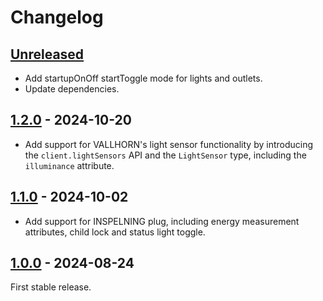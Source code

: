 # Changelog

## [Unreleased](https://github.com/lpgera/dirigera/compare/v1.2.0...HEAD)

- Add startupOnOff startToggle mode for lights and outlets.
- Update dependencies.

## [1.2.0](https://github.com/lpgera/dirigera/compare/v1.1.0...v1.2.0) - 2024-10-20

- Add support for VALLHORN's light sensor functionality by introducing the `client.lightSensors` API and the
  `LightSensor` type, including the `illuminance` attribute.

## [1.1.0](https://github.com/lpgera/dirigera/compare/v1.0.0...v1.1.0) - 2024-10-02

- Add support for INSPELNING plug, including energy measurement attributes, child lock and status light toggle.

## [1.0.0](https://github.com/lpgera/dirigera/releases/tag/v1.0.0) - 2024-08-24

First stable release.
